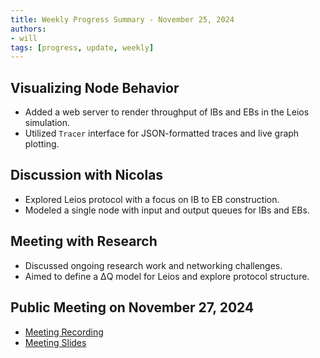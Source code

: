 ```yaml
---
title: Weekly Progress Summary - November 25, 2024
authors:
- will
tags: [progress, update, weekly]
---
```


## Visualizing Node Behavior

- Added a web server to render throughput of IBs and EBs in the Leios
  simulation.
- Utilized `Tracer` interface for JSON-formatted traces and live graph plotting.

## Discussion with Nicolas

- Explored Leios protocol with a focus on IB to EB construction.
- Modeled a single node with input and output queues for IBs and EBs.

## Meeting with Research

- Discussed ongoing research work and networking challenges.
- Aimed to define a ΔQ model for Leios and explore protocol structure.

## Public Meeting on November 27, 2024

- [Meeting Recording](https://drive.google.com/file/d/1W4iu4MwOXILXes1Zi43MeM505KAOHXso/view?usp=sharing)
- [Meeting Slides](https://docs.google.com/presentation/d/11LHQeUuv-TQfiy9GwXkrffSimFjSq8tdTB8qIB-Pk3U/edit?usp=sharing)
